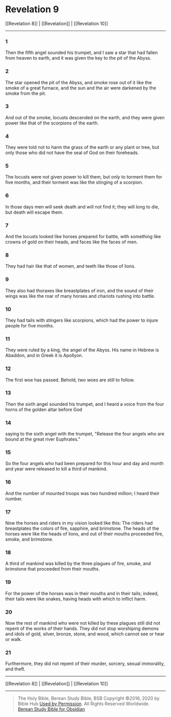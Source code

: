 # Revelation 9

[[Revelation 8]] | [[Revelation]] | [[Revelation 10]]

---

### 1
Then the fifth angel sounded his trumpet, and I saw a star that had fallen from heaven to earth, and it was given the key to the pit of the Abyss.

### 2
The star opened the pit of the Abyss, and smoke rose out of it like the smoke of a great furnace, and the sun and the air were darkened by the smoke from the pit.

### 3
And out of the smoke, locusts descended on the earth, and they were given power like that of the scorpions of the earth.

### 4
They were told not to harm the grass of the earth or any plant or tree, but only those who did not have the seal of God on their foreheads.

### 5
The locusts were not given power to kill them, but only to torment them for five months, and their torment was like the stinging of a scorpion.

### 6
In those days men will seek death and will not find it; they will long to die, but death will escape them.

### 7
And the locusts looked like horses prepared for battle, with something like crowns of gold on their heads, and faces like the faces of men.

### 8
They had hair like that of women, and teeth like those of lions.

### 9
They also had thoraxes like breastplates of iron, and the sound of their wings was like the roar of many horses and chariots rushing into battle.

### 10
They had tails with stingers like scorpions, which had the power to injure people for five months.

### 11
They were ruled by a king, the angel of the Abyss. His name in Hebrew is Abaddon, and in Greek it is Apollyon.

### 12
The first woe has passed. Behold, two woes are still to follow.

### 13
Then the sixth angel sounded his trumpet, and I heard a voice from the four horns of the golden altar before God

### 14
saying to the sixth angel with the trumpet, "Release the four angels who are bound at the great river Euphrates."

### 15
So the four angels who had been prepared for this hour and day and month and year were released to kill a third of mankind.

### 16
And the number of mounted troops was two hundred million; I heard their number.

### 17
Now the horses and riders in my vision looked like this: The riders had breastplates the colors of fire, sapphire, and brimstone. The heads of the horses were like the heads of lions, and out of their mouths proceeded fire, smoke, and brimstone.

### 18
A third of mankind was killed by the three plagues of fire, smoke, and brimstone that proceeded from their mouths.

### 19
For the power of the horses was in their mouths and in their tails; indeed, their tails were like snakes, having heads with which to inflict harm.

### 20
Now the rest of mankind who were not killed by these plagues still did not repent of the works of their hands. They did not stop worshiping demons and idols of gold, silver, bronze, stone, and wood, which cannot see or hear or walk.

### 21
Furthermore, they did not repent of their murder, sorcery, sexual immorality, and theft.

---

[[Revelation 8]] | [[Revelation]] | [[Revelation 10]]

---

> The Holy Bible, Berean Study Bible, BSB
> Copyright &copy;2016, 2020 by Bible Hub
> [Used by Permission](https://berean.bible/terms.htm). All Rights Reserved Worldwide.
> [Berean Study Bible for Obsidian](https://github.com/gapmiss/berean-study-bible-for-obsidian)</small>

